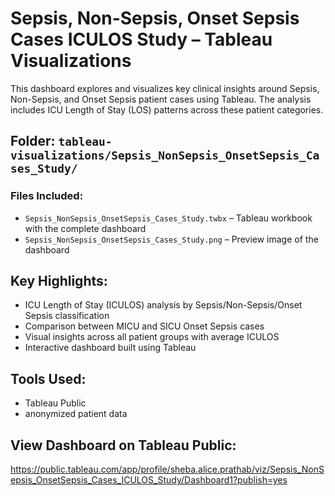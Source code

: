 # Sepsis, Non-Sepsis, Onset Sepsis Cases ICULOS Study – Tableau Visualizations

This dashboard explores and visualizes key clinical insights around Sepsis, Non-Sepsis, and Onset Sepsis patient cases using Tableau. The analysis includes ICU Length of Stay (LOS) patterns across these patient categories.

## Folder: `tableau-visualizations/Sepsis_NonSepsis_OnsetSepsis_Cases_Study/`

### Files Included:
- `Sepsis_NonSepsis_OnsetSepsis_Cases_Study.twbx` – Tableau workbook with the complete dashboard
- `Sepsis_NonSepsis_OnsetSepsis_Cases_Study.png` – Preview image of the dashboard

## Key Highlights:
- ICU Length of Stay (ICULOS) analysis by Sepsis/Non-Sepsis/Onset Sepsis classification
- Comparison between MICU and SICU Onset Sepsis cases
- Visual insights across all patient groups with average ICULOS
- Interactive dashboard built using Tableau

## Tools Used:
- Tableau Public
- anonymized patient data

## View Dashboard on Tableau Public:
https://public.tableau.com/app/profile/sheba.alice.prathab/viz/Sepsis_NonSepsis_OnsetSepsis_Cases_ICULOS_Study/Dashboard1?publish=yes
